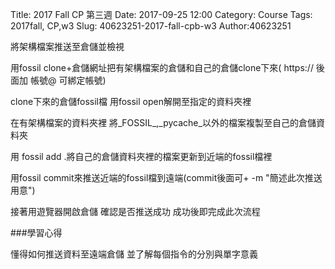 Title: 2017 Fall CP 第三週
Date: 2017-09-25 12:00
Category: Course
Tags: 2017fall, CP,w3
Slug: 40623251-2017-fall-cpb-w3
Author:40623251

將架構檔案推送至倉儲並檢視


<!-- PELICAN_END_SUMMARY -->

用fossil clone+倉儲網址把有架構檔案的倉儲和自己的倉儲clone下來( https:// 後面加 帳號@ 可綁定帳號)

clone下來的倉儲fossil檔 用fossil open解開至指定的資料夾裡

在有架構檔案的資料夾裡 將_FOSSIL_,_pycache_以外的檔案複製至自己的倉儲資料夾

用 fossil add .將自己的倉儲資料夾裡的檔案更新到近端的fossil檔裡

用fossil commit來推送近端的fossil檔到遠端(commit後面可+ -m "簡述此次推送用意")

接著用遊覽器開啟倉儲 確認是否推送成功 成功後即完成此次流程

###學習心得

懂得如何推送資料至遠端倉儲 並了解每個指令的分別與單字意義


